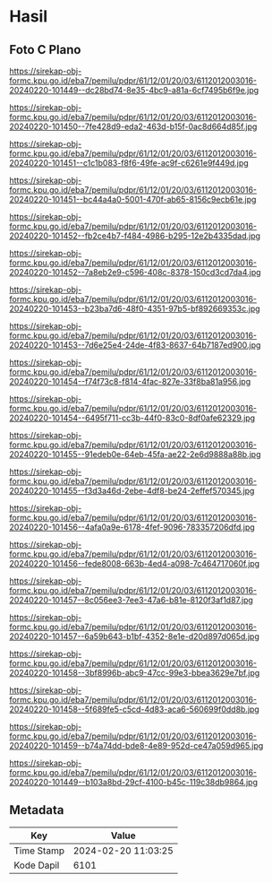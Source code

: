 # Hasil

## Foto C Plano

https://sirekap-obj-formc.kpu.go.id/eba7/pemilu/pdpr/61/12/01/20/03/6112012003016-20240220-101449--dc28bd74-8e35-4bc9-a81a-6cf7495b6f9e.jpg

https://sirekap-obj-formc.kpu.go.id/eba7/pemilu/pdpr/61/12/01/20/03/6112012003016-20240220-101450--7fe428d9-eda2-463d-b15f-0ac8d664d85f.jpg

https://sirekap-obj-formc.kpu.go.id/eba7/pemilu/pdpr/61/12/01/20/03/6112012003016-20240220-101451--c1c1b083-f8f6-49fe-ac9f-c6261e9f449d.jpg

https://sirekap-obj-formc.kpu.go.id/eba7/pemilu/pdpr/61/12/01/20/03/6112012003016-20240220-101451--bc44a4a0-5001-470f-ab65-8156c9ecb61e.jpg

https://sirekap-obj-formc.kpu.go.id/eba7/pemilu/pdpr/61/12/01/20/03/6112012003016-20240220-101452--fb2ce4b7-f484-4986-b295-12e2b4335dad.jpg

https://sirekap-obj-formc.kpu.go.id/eba7/pemilu/pdpr/61/12/01/20/03/6112012003016-20240220-101452--7a8eb2e9-c596-408c-8378-150cd3cd7da4.jpg

https://sirekap-obj-formc.kpu.go.id/eba7/pemilu/pdpr/61/12/01/20/03/6112012003016-20240220-101453--b23ba7d6-48f0-4351-97b5-bf892669353c.jpg

https://sirekap-obj-formc.kpu.go.id/eba7/pemilu/pdpr/61/12/01/20/03/6112012003016-20240220-101453--7d6e25e4-24de-4f83-8637-64b7187ed900.jpg

https://sirekap-obj-formc.kpu.go.id/eba7/pemilu/pdpr/61/12/01/20/03/6112012003016-20240220-101454--f74f73c8-f814-4fac-827e-33f8ba81a956.jpg

https://sirekap-obj-formc.kpu.go.id/eba7/pemilu/pdpr/61/12/01/20/03/6112012003016-20240220-101454--6495f711-cc3b-44f0-83c0-8df0afe62329.jpg

https://sirekap-obj-formc.kpu.go.id/eba7/pemilu/pdpr/61/12/01/20/03/6112012003016-20240220-101455--91edeb0e-64eb-45fa-ae22-2e6d9888a88b.jpg

https://sirekap-obj-formc.kpu.go.id/eba7/pemilu/pdpr/61/12/01/20/03/6112012003016-20240220-101455--f3d3a46d-2ebe-4df8-be24-2effef570345.jpg

https://sirekap-obj-formc.kpu.go.id/eba7/pemilu/pdpr/61/12/01/20/03/6112012003016-20240220-101456--4afa0a9e-6178-4fef-9096-783357206dfd.jpg

https://sirekap-obj-formc.kpu.go.id/eba7/pemilu/pdpr/61/12/01/20/03/6112012003016-20240220-101456--fede8008-663b-4ed4-a098-7c464717060f.jpg

https://sirekap-obj-formc.kpu.go.id/eba7/pemilu/pdpr/61/12/01/20/03/6112012003016-20240220-101457--8c056ee3-7ee3-47a6-b81e-8120f3af1d87.jpg

https://sirekap-obj-formc.kpu.go.id/eba7/pemilu/pdpr/61/12/01/20/03/6112012003016-20240220-101457--6a59b643-b1bf-4352-8e1e-d20d897d065d.jpg

https://sirekap-obj-formc.kpu.go.id/eba7/pemilu/pdpr/61/12/01/20/03/6112012003016-20240220-101458--3bf8996b-abc9-47cc-99e3-bbea3629e7bf.jpg

https://sirekap-obj-formc.kpu.go.id/eba7/pemilu/pdpr/61/12/01/20/03/6112012003016-20240220-101458--5f689fe5-c5cd-4d83-aca6-560699f0dd8b.jpg

https://sirekap-obj-formc.kpu.go.id/eba7/pemilu/pdpr/61/12/01/20/03/6112012003016-20240220-101459--b74a74dd-bde8-4e89-952d-ce47a059d965.jpg

https://sirekap-obj-formc.kpu.go.id/eba7/pemilu/pdpr/61/12/01/20/03/6112012003016-20240220-101449--b103a8bd-29cf-4100-b45c-119c38db9864.jpg


## Metadata

| Key        | Value               |
| ---------- | ------------------- |
| Time Stamp | 2024-02-20 11:03:25 |
| Kode Dapil | 6101                |



